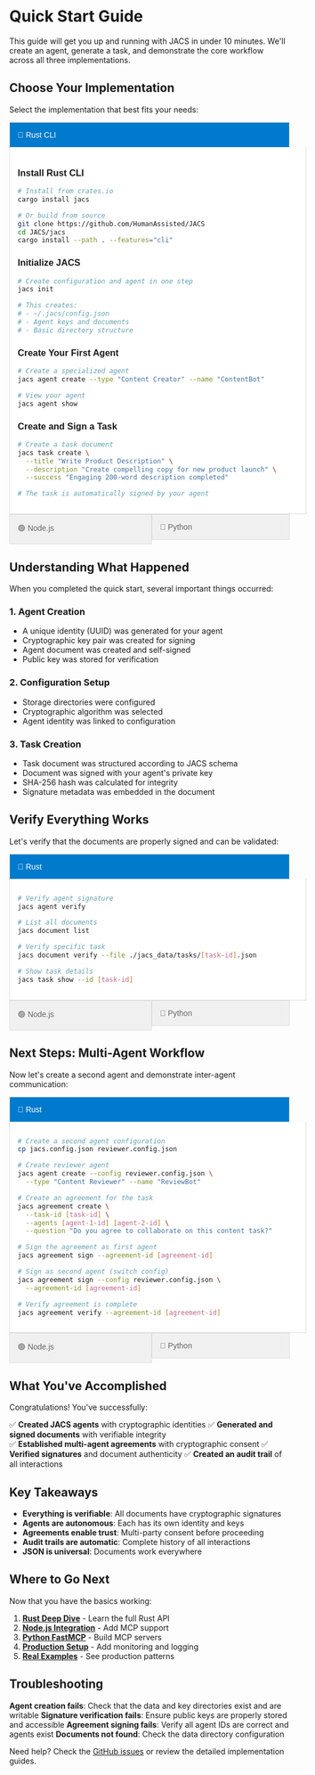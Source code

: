 # Quick Start Guide

This guide will get you up and running with JACS in under 10 minutes. We'll create an agent, generate a task, and demonstrate the core workflow across all three implementations.

## Choose Your Implementation

Select the implementation that best fits your needs:

<div class="tabs">
<div class="tab">
<input type="radio" id="tab-rust" name="tab-group" checked>
<label for="tab-rust">🦀 Rust CLI</label>
<div class="content">

### Install Rust CLI
```bash
# Install from crates.io
cargo install jacs

# Or build from source
git clone https://github.com/HumanAssisted/JACS
cd JACS/jacs
cargo install --path . --features="cli"
```

### Initialize JACS
```bash
# Create configuration and agent in one step
jacs init

# This creates:
# - ~/.jacs/config.json
# - Agent keys and documents
# - Basic directory structure
```

### Create Your First Agent
```bash
# Create a specialized agent
jacs agent create --type "Content Creator" --name "ContentBot"

# View your agent
jacs agent show
```

### Create and Sign a Task
```bash
# Create a task document
jacs task create \
  --title "Write Product Description" \
  --description "Create compelling copy for new product launch" \
  --success "Engaging 200-word description completed"

# The task is automatically signed by your agent
```

</div>
</div>

<div class="tab">
<input type="radio" id="tab-nodejs" name="tab-group">
<label for="tab-nodejs">🟢 Node.js</label>
<div class="content">

### Install Node.js Package
```bash
npm install jacsnpm
```

### Basic Setup
```javascript
import { JacsAgent, JacsConfig } from 'jacsnpm';
import fs from 'fs';

// Create configuration
const config = {
  jacs_agent_id_and_version: null,
  jacs_data_directory: "./jacs_data",
  jacs_key_directory: "./jacs_keys",
  jacs_default_storage: "fs",
  jacs_agent_key_algorithm: "Ed25519"
};

// Save config
fs.writeFileSync('./jacs.config.json', JSON.stringify(config, null, 2));

// Create agent
const agent = new JacsAgent('./jacs.config.json');
```

### Create Agent Document
```javascript
// Create agent with services
const agentData = {
  name: "Content Creator Bot",
  description: "AI agent specialized in content creation",
  services: [
    {
      type: "content_generation",
      name: "Product Description Writer",
      description: "Creates compelling product descriptions",
      success: "Engaging copy that converts visitors",
      failure: "Generic or low-quality content"
    }
  ]
};

// Generate keys and create agent
await agent.generateKeys();
const agentDoc = await agent.createAgent(agentData);
console.log('Agent created:', agentDoc.jacsId);
```

### Create a Task
```javascript
// Create task document
const task = {
  title: "Write Product Description",
  description: "Create compelling copy for new product launch",
  actions: [
    {
      id: "research",
      name: "Product Research", 
      description: "Analyze product features and benefits",
      success: "Complete understanding of product value",
      failure: "Insufficient product knowledge"
    },
    {
      id: "write",
      name: "Write Copy",
      description: "Create engaging product description",
      success: "200-word compelling description",
      failure: "Generic or unconvincing copy"
    }
  ]
};

// Sign and create task
const signedTask = await agent.createTask(task);
console.log('Task created:', signedTask.jacsId);
```

</div>
</div>

<div class="tab">
<input type="radio" id="tab-python" name="tab-group">
<label for="tab-python">🐍 Python</label>
<div class="content">

### Install Python Package
```bash
pip install jacs
```

### Basic Setup
```python
import jacs
import json
import os

# Create configuration
config = {
    "jacs_agent_id_and_version": None,
    "jacs_data_directory": "./jacs_data",
    "jacs_key_directory": "./jacs_keys", 
    "jacs_default_storage": "fs",
    "jacs_agent_key_algorithm": "Ed25519"
}

# Ensure directories exist
os.makedirs("./jacs_data", exist_ok=True)
os.makedirs("./jacs_keys", exist_ok=True)

# Save config
with open('jacs.config.json', 'w') as f:
    json.dump(config, f, indent=2)

# Create agent
agent = jacs.Agent("./jacs.config.json")
```

### Create Agent Document
```python
# Define agent capabilities
agent_data = {
    "name": "Content Creator Bot",
    "description": "AI agent specialized in content creation",
    "services": [
        {
            "type": "content_generation",
            "name": "Product Description Writer", 
            "description": "Creates compelling product descriptions",
            "success": "Engaging copy that converts visitors",
            "failure": "Generic or low-quality content"
        }
    ]
}

# Generate keys and create agent
agent.generate_keys()
agent_doc = agent.create_agent(agent_data)
print(f'Agent created: {agent_doc["jacsId"]}')
```

### Create a Task
```python
# Define task
task = {
    "title": "Write Product Description",
    "description": "Create compelling copy for new product launch",
    "actions": [
        {
            "id": "research",
            "name": "Product Research",
            "description": "Analyze product features and benefits", 
            "success": "Complete understanding of product value",
            "failure": "Insufficient product knowledge"
        },
        {
            "id": "write", 
            "name": "Write Copy",
            "description": "Create engaging product description",
            "success": "200-word compelling description",
            "failure": "Generic or unconvincing copy"
        }
    ]
}

# Sign and create task
signed_task = agent.create_task(task)
print(f'Task created: {signed_task["jacsId"]}')
```

</div>
</div>
</div>

## Understanding What Happened

When you completed the quick start, several important things occurred:

### 1. **Agent Creation**
- A unique identity (UUID) was generated for your agent
- Cryptographic key pair was created for signing
- Agent document was created and self-signed
- Public key was stored for verification

### 2. **Configuration Setup**
- Storage directories were configured
- Cryptographic algorithm was selected
- Agent identity was linked to configuration

### 3. **Task Creation**
- Task document was structured according to JACS schema
- Document was signed with your agent's private key
- SHA-256 hash was calculated for integrity
- Signature metadata was embedded in the document

## Verify Everything Works

Let's verify that the documents are properly signed and can be validated:

<div class="tabs">
<div class="tab">
<input type="radio" id="verify-rust" name="verify-group" checked>
<label for="verify-rust">🦀 Rust</label>
<div class="content">

```bash
# Verify agent signature
jacs agent verify

# List all documents
jacs document list

# Verify specific task
jacs document verify --file ./jacs_data/tasks/[task-id].json

# Show task details
jacs task show --id [task-id]
```

</div>
</div>

<div class="tab">
<input type="radio" id="verify-nodejs" name="verify-group">
<label for="verify-nodejs">🟢 Node.js</label>
<div class="content">

```javascript
// Verify agent signature
const isValid = await agent.verifyAgent();
console.log('Agent signature valid:', isValid);

// List all documents
const documents = await agent.listDocuments();
console.log('Documents:', documents.length);

// Verify task signature
const taskValid = await agent.verifyDocument(signedTask);
console.log('Task signature valid:', taskValid);

// Get document details
const taskDetails = await agent.getDocument(signedTask.jacsId);
console.log('Task details:', taskDetails);
```

</div>
</div>

<div class="tab">
<input type="radio" id="verify-python" name="verify-group">
<label for="verify-python">🐍 Python</label>
<div class="content">

```python
# Verify agent signature
is_valid = agent.verify_agent()
print(f'Agent signature valid: {is_valid}')

# List all documents
documents = agent.list_documents()
print(f'Documents: {len(documents)}')

# Verify task signature  
task_valid = agent.verify_document(signed_task)
print(f'Task signature valid: {task_valid}')

# Get document details
task_details = agent.get_document(signed_task["jacsId"])
print(f'Task details: {task_details}')
```

</div>
</div>
</div>

## Next Steps: Multi-Agent Workflow

Now let's create a second agent and demonstrate inter-agent communication:

<div class="tabs">
<div class="tab">
<input type="radio" id="multi-rust" name="multi-group" checked>
<label for="multi-rust">🦀 Rust</label>
<div class="content">

```bash
# Create a second agent configuration
cp jacs.config.json reviewer.config.json

# Create reviewer agent
jacs agent create --config reviewer.config.json \
  --type "Content Reviewer" --name "ReviewBot"

# Create an agreement for the task
jacs agreement create \
  --task-id [task-id] \
  --agents [agent-1-id] [agent-2-id] \
  --question "Do you agree to collaborate on this content task?"

# Sign the agreement as first agent
jacs agreement sign --agreement-id [agreement-id]

# Sign as second agent (switch config)
jacs agreement sign --config reviewer.config.json \
  --agreement-id [agreement-id]

# Verify agreement is complete
jacs agreement verify --agreement-id [agreement-id]
```

</div>
</div>

<div class="tab">
<input type="radio" id="multi-nodejs" name="multi-group">
<label for="multi-nodejs">🟢 Node.js</label>
<div class="content">

```javascript
// Create second agent
const reviewerConfig = { ...config };
reviewerConfig.jacs_agent_id_and_version = null;

const reviewer = new JacsAgent(reviewerConfig);
await reviewer.generateKeys();

const reviewerDoc = await reviewer.createAgent({
  name: "Content Reviewer Bot",
  description: "AI agent specialized in content review"
});

// Create agreement between agents
const agreement = {
  title: "Content Collaboration Agreement",
  question: "Do you agree to collaborate on this content task?",
  context: `Task: ${signedTask.jacsId}`,
  agents: [agentDoc.jacsId, reviewerDoc.jacsId]
};

const signedAgreement = await agent.createAgreement(agreement);

// Both agents sign the agreement
await agent.signAgreement(signedAgreement.jacsId);
await reviewer.signAgreement(signedAgreement.jacsId);

// Verify all signatures
const agreementValid = await agent.verifyAgreement(signedAgreement.jacsId);
console.log('Agreement complete:', agreementValid);
```

</div>
</div>

<div class="tab">
<input type="radio" id="multi-python" name="multi-group">
<label for="multi-python">🐍 Python</label>
<div class="content">

```python
# Create second agent
reviewer_config = config.copy()
reviewer_config["jacs_agent_id_and_version"] = None

reviewer = jacs.Agent(reviewer_config)
reviewer.generate_keys()

reviewer_doc = reviewer.create_agent({
    "name": "Content Reviewer Bot", 
    "description": "AI agent specialized in content review"
})

# Create agreement between agents
agreement = {
    "title": "Content Collaboration Agreement",
    "question": "Do you agree to collaborate on this content task?",
    "context": f"Task: {signed_task['jacsId']}",
    "agents": [agent_doc["jacsId"], reviewer_doc["jacsId"]]
}

signed_agreement = agent.create_agreement(agreement)

# Both agents sign the agreement
agent.sign_agreement(signed_agreement["jacsId"])
reviewer.sign_agreement(signed_agreement["jacsId"])

# Verify all signatures
agreement_valid = agent.verify_agreement(signed_agreement["jacsId"])
print(f'Agreement complete: {agreement_valid}')
```

</div>
</div>
</div>

## What You've Accomplished

Congratulations! You've successfully:

✅ **Created JACS agents** with cryptographic identities
✅ **Generated and signed documents** with verifiable integrity  
✅ **Established multi-agent agreements** with cryptographic consent
✅ **Verified signatures** and document authenticity
✅ **Created an audit trail** of all interactions

## Key Takeaways

- **Everything is verifiable**: All documents have cryptographic signatures
- **Agents are autonomous**: Each has its own identity and keys
- **Agreements enable trust**: Multi-party consent before proceeding
- **Audit trails are automatic**: Complete history of all interactions
- **JSON is universal**: Documents work everywhere

## Where to Go Next

Now that you have the basics working:

1. **[Rust Deep Dive](../rust/library.md)** - Learn the full Rust API
2. **[Node.js Integration](../nodejs/mcp.md)** - Add MCP support
3. **[Python FastMCP](../python/fastmcp.md)** - Build MCP servers
4. **[Production Setup](../advanced/observability.md)** - Add monitoring and logging
5. **[Real Examples](../examples/integrations.md)** - See production patterns

## Troubleshooting

**Agent creation fails**: Check that the data and key directories exist and are writable
**Signature verification fails**: Ensure public keys are properly stored and accessible
**Agreement signing fails**: Verify all agent IDs are correct and agents exist
**Documents not found**: Check the data directory configuration

Need help? Check the [GitHub issues](https://github.com/HumanAssisted/JACS/issues) or review the detailed implementation guides.

<style>
.tabs {
  display: flex;
  flex-wrap: wrap;
  max-width: 100%;
  font-family: sans-serif;
}

.tab {
  order: 1;
  flex-grow: 1;
}

.tab input[type="radio"] {
  display: none;
}

.tab label {
  display: block;
  padding: 1em;
  background: #f0f0f0;
  color: #666;
  border: 1px solid #ddd;
  cursor: pointer;
  margin-bottom: -1px;
}

.tab label:hover {
  background: #e0e0e0;
}

.tab input:checked + label {
  background: #007acc;
  color: white;
}

.tab .content {
  order: 99;
  flex-grow: 1;
  width: 100%;
  display: none;
  padding: 1em;
  background: white;
  border: 1px solid #ddd;
  border-top: none;
}

.tab input:checked ~ .content {
  display: block;
}
</style> 